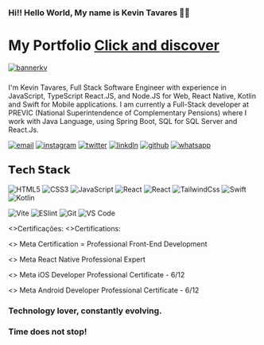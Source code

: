 ### Hi!! Hello World, My name is Kevin Tavares 👨‍💻
# My Portfolio <a href='https://portfolio-kevintavares33.vercel.app/'>Click and discover</a>  
<a  href='https://portfolio-kevintavares33.vercel.app/'> ![bannerkv](https://github.com/Kevintavares33/Portfolio/assets/125915861/79254dd8-e9b7-4a13-9d4b-809dec5c2a71) </a>
### 
I'm Kevin Tavares, Full Stack Software Engineer with experience in JavaScript, TypeScript  React.JS, and Node.JS for Web,  React Native, Kotlin and Swift  for Mobile applications.
I am currently a Full-Stack developer at PREVIC (National Superintendence of Complementary Pensions) where I work with Java Language, using Spring Boot, SQL for SQL Server and React.Js.

[![email](https://img.shields.io/badge/Gmail-D14836?style=for-the-badge&logo=gmail&logoColor=white)](ktavares.dev@gmail.com)
[![instagram](https://img.shields.io/badge/Instagram-E4405F?style=for-the-badge&logo=instagram&logoColor=white)](https://www.instagram.com/kevintavares_6/)
[![twitter](https://img.shields.io/badge/Twitter-1DA1F2?style=for-the-badge&logo=twitter&logoColor=white)](
https://twitter.com/Kvtavares)
[![linkdln](https://img.shields.io/badge/LinkedIn-0077B5?style=for-the-badge&logo=linkedin&logoColor=white)](
https://www.linkedin.com/in/kevin-tavares-473091199/)
[![github](	https://img.shields.io/badge/GitHub-100000?style=for-the-badge&logo=github&logoColor=white)](https://github.com/Kevintavares33)
[![whatsapp](https://img.shields.io/badge/WhatsApp-25D366?style=for-the-badge&logo=whatsapp&logoColor=white)](https://wa.me/message/5T5KCG3OVEYSJ1)



## 𝗧𝗲𝗰h 𝗦𝘁𝗮𝗰𝗸

![HTML5](https://img.shields.io/badge/HTML5-E34F26?style=for-the-badge&logo=html5&logoColor=white)
![CSS3](https://img.shields.io/badge/CSS3-1572B6?style=for-the-badge&logo=css3&logoColor=white)
![JavaScript](https://img.shields.io/badge/JavaScript-F7DF1E?style=for-the-badge&logo=javascript&logoColor=black)
![React](https://img.shields.io/badge/React-20232A?style=for-the-badge&logo=react&logoColor=61DAFB)
![React](https://img.shields.io/badge/React_Native-20232A?style=for-the-badge&logo=react&logoColor=61DAFB)
![TailwindCss](https://img.shields.io/badge/Tailwind_CSS-38B2AC?style=for-the-badge&logo=tailwind-css&logoColor=white)
![Swift](https://img.shields.io/badge/Swift-FA7343?style=for-the-badge&logo=swift&logoColor=white)
![Kotlin](https://img.shields.io/badge/Kotlin-0095D5?&style=for-the-badge&logo=kotlin&logoColor=white)



![Vite](https://img.shields.io/badge/-Vite-%23646CFF?style=flat-square&logo=vite&logoColor=ffffff)
![ESlint](https://img.shields.io/badge/-ESLint-%234B32C3?style=flat-square&logo=eslint)
![Git](https://img.shields.io/badge/-Git-%23F05032?style=flat-square&logo=git&logoColor=%23ffffff)
![VS Code](https://img.shields.io/badge/-VSCode-%23007ACC?style=flat-square&logo=visual-studio-code)



<>Certificações:
<>Certifications:

<> Meta  Certification =  Professional Front-End Development

<> Meta React Native Professional Expert

<> Meta iOS Developer Professional Certificate -  6/12

<> Meta Android Developer Professional Certificate -  6/12

### Technology lover, constantly evolving.

### Time does not stop!

</div>
